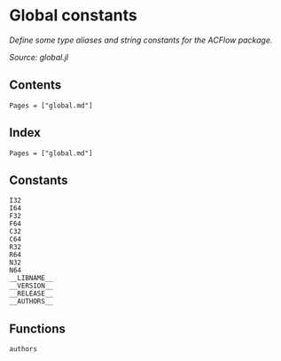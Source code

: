# Global constants

*Define some type aliases and string constants for the ACFlow package.*

*Source: global.jl*


## Contents

```@contents
Pages = ["global.md"]
```

## Index

```@index
Pages = ["global.md"]
```

## Constants

```@docs
I32
I64
F32
F64
C32
C64
R32
R64
N32
N64
__LIBNAME__
__VERSION__
__RELEASE__
__AUTHORS__
```

## Functions

```@docs
authors
```
